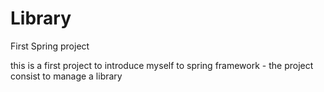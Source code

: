 # Library
First Spring project

this is a first project to introduce myself to spring framework - the project consist to manage a library 
